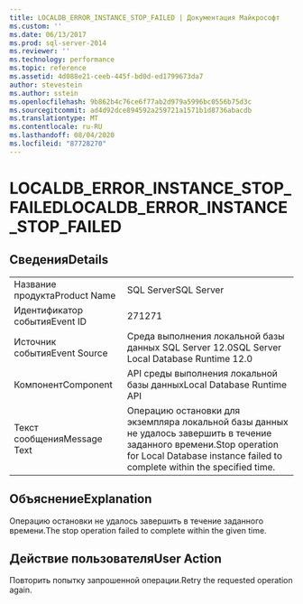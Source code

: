 ```yaml
---
title: LOCALDB_ERROR_INSTANCE_STOP_FAILED | Документация Майкрософт
ms.custom: ''
ms.date: 06/13/2017
ms.prod: sql-server-2014
ms.reviewer: ''
ms.technology: performance
ms.topic: reference
ms.assetid: 4d088e21-ceeb-445f-bd0d-ed1799673da7
author: stevestein
ms.author: sstein
ms.openlocfilehash: 9b862b4c76ce6f77ab2d979a5996bc0556b75d3c
ms.sourcegitcommit: ad4d92dce894592a259721a1571b1d8736abacdb
ms.translationtype: MT
ms.contentlocale: ru-RU
ms.lasthandoff: 08/04/2020
ms.locfileid: "87728270"
---
```

# <a name="localdb_error_instance_stop_failed"></a><span data-ttu-id="00d82-102">LOCALDB_ERROR_INSTANCE_STOP_FAILED</span><span class="sxs-lookup"><span data-stu-id="00d82-102">LOCALDB_ERROR_INSTANCE_STOP_FAILED</span></span>
    
## <a name="details"></a><span data-ttu-id="00d82-103">Сведения</span><span class="sxs-lookup"><span data-stu-id="00d82-103">Details</span></span>  
  
|||  
|-|-|  
|<span data-ttu-id="00d82-104">Название продукта</span><span class="sxs-lookup"><span data-stu-id="00d82-104">Product Name</span></span>|<span data-ttu-id="00d82-105">SQL Server</span><span class="sxs-lookup"><span data-stu-id="00d82-105">SQL Server</span></span>|  
|<span data-ttu-id="00d82-106">Идентификатор события</span><span class="sxs-lookup"><span data-stu-id="00d82-106">Event ID</span></span>|<span data-ttu-id="00d82-107">271</span><span class="sxs-lookup"><span data-stu-id="00d82-107">271</span></span>|  
|<span data-ttu-id="00d82-108">Источник события</span><span class="sxs-lookup"><span data-stu-id="00d82-108">Event Source</span></span>|<span data-ttu-id="00d82-109">Среда выполнения локальной базы данных SQL Server 12.0</span><span class="sxs-lookup"><span data-stu-id="00d82-109">SQL Server Local Database Runtime 12.0</span></span>|  
|<span data-ttu-id="00d82-110">Компонент</span><span class="sxs-lookup"><span data-stu-id="00d82-110">Component</span></span>|<span data-ttu-id="00d82-111">API среды выполнения локальной базы данных</span><span class="sxs-lookup"><span data-stu-id="00d82-111">Local Database Runtime API</span></span>|  
|<span data-ttu-id="00d82-112">Текст сообщения</span><span class="sxs-lookup"><span data-stu-id="00d82-112">Message Text</span></span>|<span data-ttu-id="00d82-113">Операцию остановки для экземпляра локальной базы данных не удалось завершить в течение заданного времени.</span><span class="sxs-lookup"><span data-stu-id="00d82-113">Stop operation for Local Database instance failed to complete within the specified time.</span></span>|  
  
## <a name="explanation"></a><span data-ttu-id="00d82-114">Объяснение</span><span class="sxs-lookup"><span data-stu-id="00d82-114">Explanation</span></span>  
 <span data-ttu-id="00d82-115">Операцию остановки не удалось завершить в течение заданного времени.</span><span class="sxs-lookup"><span data-stu-id="00d82-115">The stop operation failed to complete within the given time.</span></span>  
  
## <a name="user-action"></a><span data-ttu-id="00d82-116">Действие пользователя</span><span class="sxs-lookup"><span data-stu-id="00d82-116">User Action</span></span>  
 <span data-ttu-id="00d82-117">Повторить попытку запрошенной операции.</span><span class="sxs-lookup"><span data-stu-id="00d82-117">Retry the requested operation again.</span></span>  
  
  
